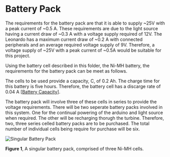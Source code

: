 # Battery Pack

The requirements for the battery pack are that it is able to supply ~25V with a peak current of ~0.5 A.
These requirements are due to the light source having a current draw of ~0.3 A with a voltage supply required
of 12V. The Leonardo has a maximum current draw of ~0.2 A with connected peripherals and an average required
voltage supply of 9V. Therefore, a voltage supply of ~25V with a peak current of ~0.5A would be suitable for this
project.

Using the battery cell described in this folder, the Ni-MH battery, the requirements for the battery pack can be meet
as follows.

The cells to be used provide a capacity, C, of 0.2 Ah. The charge time for this battery is five hours. Therefore,
the battery cell has a discarge rate of 0.04 A [[Battery Capacity](https://www.pveducation.org/pvcdrom/battery-characteristics/battery-charging-and-discharging-parameters#:~:text=In%20this%20case%2C%20the%20discharge,%2F20%20h%20%3D%2025%20A.)]. 

The battery pack will involve three of these cells in series to provide the voltage requirements.
There will be two seperate battery packs involved in this system. One for the continual powering of the arduino and
light source when required. The other will be recharging thorugh the turbine. Therefore, two, three series celled battery packs
are to be purchased. The total number of individual cells being require for purchase will be six.

![Singular Battery Pack](https://user-images.githubusercontent.com/108167199/176364233-036c1c81-5afa-4396-b780-12e95b44bf00.PNG)

**Figure 1**, A singular battery pack, comprised of three Ni-MH cells.
